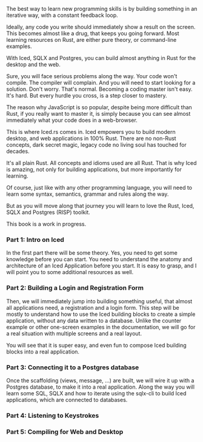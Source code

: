The best way to learn new programming skills is by building something in an iterative way,
with a constant feedback loop.

Ideally, any code you write should immediately show a result on the screen. This becomes almost like a drug,
that keeps you going forward. Most learning resources on Rust, are either pure theory, or command-line examples.

With Iced, SQLX and Postgres, you can build almost anything in Rust for the desktop and the web.

Sure, you will face serious problems along the way. Your code won't compile. The compiler will complain.
And you will need to start looking for a solution. Don't worry. That's normal.
Becoming a coding master isn't easy. It's hard. But every hurdle you cross, is a step closer to mastery.

The reason why JavaScript is so popular, despite being more difficult than Rust, if you really want to master
it, is simply because you can see almost immediately what your code does in a web-browser.

This is where Iced.rs comes in. Iced empowers you to build modern desktop, and web applications in 100% Rust.
There are no non-Rust concepts, dark secret magic, legacy code no living soul has touched for decades.

It's all plain Rust.
All concepts and idioms used are all Rust.
That is why Iced is amazing, not only for building applications, but more importantly for learning.

Of course, just like with any other programming language, you will need to learn some syntax,
semantics, grammar and rules along the way.

But as you will move along that journey you will learn to love the Rust, Iced, SQLX and Postgres (RISP)
toolkit.

This book is a work in progress.

### Part 1: Intro on Iced

In the first part there will be some theory. Yes, you need to get some knowledge before you can start.
You need to understand the anatomy and architecture of an Iced Application before you start. It is
easy to grasp, and I will point you to some additional resources as well.

### Part 2: Building a Login and Registration Form

Then, we will immediately jump into building something useful, that almost all applications need, a registration and a login form. This step will be
mostly to understand how to use the Iced building blocks to create a simple application, without any data written to a database.
Unlike the counter example or other one-screen examples in the documentation, we will go for a real situation with multiple screens and a real layout.

You will see that it is super easy, and even fun to compose Iced building blocks into a real application.

### Part 3: Connecting it to a Postgres database

Once the scaffolding (views, message, ...) are built, we will wire it up with a Postgres database, to make it into a real application.
Along the way you will learn some SQL, SQLX and how to iterate using the sqlx-cli to build Iced applications, which are connected to
databases.

### Part 4: Listening to Keystrokes

### Part 5: Compiling for Web and Desktop
